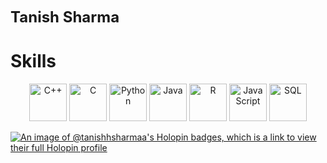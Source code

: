 <p align="LEFT">
  <span style="display: inline-block; vertical-align: middle; font-size: 24px"><strong>Tanish Sharma</strong></span>
</p>

# Skills

<p align="center">
  <img src="https://img.icons8.com/color/96/000000/c-plus-plus-logo.png" alt="C++" width="60" height="60" />
  <img src="https://img.icons8.com/color/96/000000/c-programming.png" alt="C" width="60" height="60" />
  <img src="https://img.icons8.com/color/96/000000/python.png" alt="Python" width="60" height="60" />
  <img src="https://img.icons8.com/color/96/000000/java-coffee-cup-logo.png" alt="Java" width="60" height="60" />
  <img src="https://upload.wikimedia.org/wikipedia/commons/thumb/1/1b/R_logo.svg/1280px-R_logo.svg.png" alt="R" width="60" height="60" />
  <img src="https://img.icons8.com/color/96/000000/javascript.png" alt="JavaScript" width="60" height="60" />
  <img src="https://img.icons8.com/color/96/000000/sql.png" alt="SQL" width="60" height="60" />
</p>

[![An image of @tanishhsharmaa's Holopin badges, which is a link to view their full Holopin profile](https://holopin.me/tanishhsharmaa)](https://holopin.io/@tanishhsharmaa)
